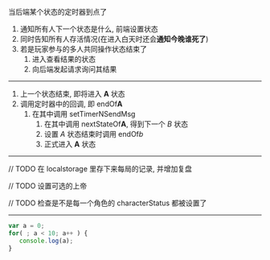 
当后端某个状态的定时器到点了

1. 通知所有人下一个状态是什么, 前端设置状态
2. 同时告知所有人存活情况(在进入白天时还会**通知今晚谁死了**)
3. 若是玩家参与的多人共同操作状态结束了
   1. 进入查看结果的状态
   2. 向后端发起请求询问其结果

---

1. 上一个状态结束, 即将进入 **A** 状态
2. 调用定时器中的回调, 即 endOf**A**
   1. 在其中调用 setTimerNSendMsg
      1. 在其中调用 nextStateOf**A**, 得到下一个 *B* 状态
      2. 设置 *A* 状态结束时调用 endOf*b*
      3. 正式进入 **A** 状态

---

// TODO 在 localstorage 里存下来每局的记录, 并增加复盘 

// TODO 设置可选的上帝

// TODO 检查是不是每一个角色的 characterStatus 都被设置了

---

```javascript
var a = 0;
for( ; a < 10; a++ ) {
   console.log(a);
}
```
